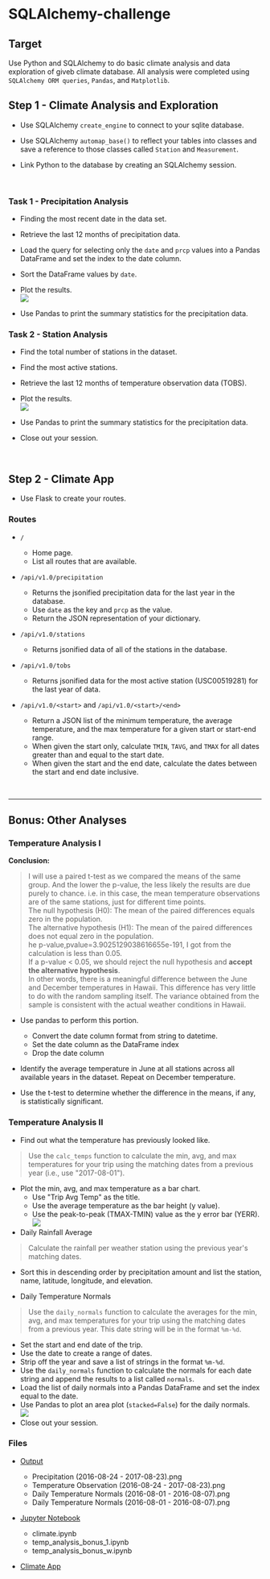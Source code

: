 # SQLAlchemy-challenge

## Target
Use Python and SQLAlchemy to do basic climate analysis and data exploration of giveb climate database. All analysis were completed using `SQLAlchemy ORM queries`, `Pandas`, and `Matplotlib`.<br/>

## Step 1 - Climate Analysis and Exploration
* Use SQLAlchemy `create_engine` to connect to your sqlite database.<br/>

* Use SQLAlchemy `automap_base()` to reflect your tables into classes and save a reference to those classes called `Station` and `Measurement`.<br/>

* Link Python to the database by creating an SQLAlchemy session.<br/>
<br/>

### Task 1 - Precipitation Analysis

* Finding the most recent date in the data set.<br/>

* Retrieve the last 12 months of precipitation data.<br/>

* Load the query for selecting only the `date` and `prcp` values into a Pandas DataFrame and set the index to the date column.<br/>

* Sort the DataFrame values by `date`.<br/>

* Plot the results.<br/>
  <img src="https://github.com/Ash-Tao/sqlalchemy-challenge/blob/main/Output/Precipitation%20(2016-08-24%20-%202017-08-23).png"><br/>

* Use Pandas to print the summary statistics for the precipitation data.<br/>

### Task 2 - Station Analysis

* Find the total number of stations in the dataset.<br/>

* Find the most active stations.<br/>

* Retrieve the last 12 months of temperature observation data (TOBS).<br/>

* Plot the results.<br/>
  <img src=https://github.com/Ash-Tao/sqlalchemy-challenge/blob/main/Output/Temperature%20Observation%20(2016-08-24%20-%202017-08-23).png><br/>

* Use Pandas to print the summary statistics for the precipitation data.<br/>

* Close out your session.<br/>
<br/>

## Step 2 - Climate App

* Use Flask to create your routes.<br/>

### Routes

* `/`<br/>
  * Home page.<br/>
  * List all routes that are available.<br/>

* `/api/v1.0/precipitation`<br/>
  * Returns the jsonified precipitation data for the last year in the database.<br/>
  * Use `date` as the key and `prcp` as the value.<br/>
  * Return the JSON representation of your dictionary.<br/>

* `/api/v1.0/stations`
  * Returns jsonified data of all of the stations in the database.<br/>

* `/api/v1.0/tobs`
  * Returns jsonified data for the most active station (USC00519281) for the last year of data.<br/>

* `/api/v1.0/<start>` and `/api/v1.0/<start>/<end>`<br/>
  * Return a JSON list of the minimum temperature, the average temperature, and the max temperature for a given start or start-end range.<br/>
  * When given the start only, calculate `TMIN`, `TAVG`, and `TMAX` for all dates greater than and equal to the start date.<br/>
  * When given the start and the end date, calculate the dates between the start and end date inclusive.<br/>
<br/>

- - -

## Bonus: Other Analyses

### Temperature Analysis I

__Conclusion:__<br/>
> I will use a paired t-test as we compared the means of the same group. And the lower the p-value, the less likely the results are due purely to chance. i.e. in this case, the mean temperature observations are of the same stations, just for different time points. <br/>
> The null hypothesis (H0): The mean of the paired differences equals zero in the population. <br/>
> The alternative hypothesis (H1): The mean of the paired differences does not equal zero in the population.<br/>
> he p-value,pvalue=3.9025129038616655e-191, I got from the calculation is less than 0.05.<br/>
> If a p-value < 0.05, we should reject the null hypothesis and __accept the alternative hypothesis__.<br/>
> In other words, there is a meaningful difference between the June and December temperatures in Hawaii. This difference has very little to do with the random sampling itself. The variance obtained from the sample is consistent with the actual weather conditions in Hawaii.<br/>
* Use pandas to perform this portion.<br/>
  * Convert the date column format from string to datetime.<br/>
  * Set the date column as the DataFrame index<br/>
  * Drop the date column<br/>

* Identify the average temperature in June at all stations across all available years in the dataset. Repeat on December temperature.<br/>

* Use the t-test to determine whether the difference in the means, if any, is statistically significant.<br/>

### Temperature Analysis II

* Find out what the temperature has previously looked like.<br/>
> Use the `calc_temps` function to calculate the min, avg, and max temperatures for your trip using the matching dates from a previous year (i.e., use "2017-08-01").<br/>
  * Plot the min, avg, and max temperature as a bar chart.<br/>
    * Use "Trip Avg Temp" as the title.<br/>
    * Use the average temperature as the bar height (y value).<br/>
    * Use the peak-to-peak (TMAX-TMIN) value as the y error bar (YERR).<br/>
      <img src="https://github.com/Ash-Tao/sqlalchemy-challenge/blob/main/Output/Trip%20Avg%20Temp%20(2016-08-01%20-%202016-08-07).png"><br/>
* Daily Rainfall Average<br/>
> Calculate the rainfall per weather station using the previous year's matching dates.<br/>
  * Sort this in descending order by precipitation amount and list the station, name, latitude, longitude, and elevation.<br/>

* Daily Temperature Normals<br/>
> Use the `daily_normals` function to calculate the averages for the min, avg, and max temperatures for your trip using the matching dates from a previous year. This date string will be in the format `%m-%d`.<br/>
  * Set the start and end date of the trip.<br/>
  * Use the date to create a range of dates.<br/>
  * Strip off the year and save a list of strings in the format `%m-%d`.<br/>
  * Use the `daily_normals` function to calculate the normals for each date string and append the results to a list called `normals`.<br/>
* Load the list of daily normals into a Pandas DataFrame and set the index equal to the date.<br/>
* Use Pandas to plot an area plot (`stacked=False`) for the daily normals.<br/>
  <img src="https://github.com/Ash-Tao/sqlalchemy-challenge/blob/main/Output/Daily%20Temperature%20Normals%20(2016-08-01%20-%202016-08-07).png"><br/>
* Close out your session.<br/>

### Files
- [Output](https://github.com/Ash-Tao/sqlalchemy-challenge/tree/main/Output)<br/>
  - Precipitation (2016-08-24 - 2017-08-23).png<br/>
  - Temperature Observation (2016-08-24 - 2017-08-23).png<br/>
  - Daily Temperature Normals (2016-08-01 - 2016-08-07).png<br/>
  - Daily Temperature Normals (2016-08-01 - 2016-08-07).png<br/>

- [Jupyter Notebook](https://github.com/Ash-Tao/sqlalchemy-challenge/tree/main/Jupyter%20Notebook)<br/>
  - climate.ipynb<br/>
  - temp_analysis_bonus_1.ipynb<br/>
  - temp_analysis_bonus_w.ipynb<br/>
- [Climate App](https://github.com/Ash-Tao/sqlalchemy-challenge/blob/main/app.py)<br/>
